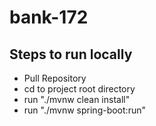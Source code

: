 # bank-172

## Steps to run locally
- Pull Repository
- cd to project root directory
- run "./mvnw clean install"
- run "./mvnw spring-boot:run"
